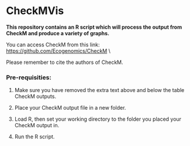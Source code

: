 # CheckMVis

**This repository contains an R script which will process the output from CheckM and produce a variety of graphs.**

You can access CheckM from this link: https://github.com/Ecogenomics/CheckM \

Please remember to cite the authors of CheckM.

### Pre-requisities:

1. Make sure you have removed the extra text above and below the table CheckM outputs.

2. Place your CheckM output file in a new folder.

3. Load R, then set your working directory to the folder you placed your CheckM output in.

4. Run the R script.
